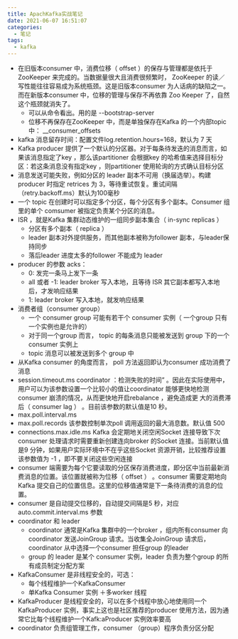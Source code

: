 ```yaml
---
title: ApachKafka实战笔记
date: 2021-06-07 16:51:07
categories:
  - 笔记
tags:
  - kafka
---
```


- 在旧版本consumer 中，消费位移（ offset ）的保存与管理都是依托于ZooKeeper 来完成的。当数据量很大且消费很频繁时， ZooKeeper 的读／ 写性能往往容易成为系统瓶颈。这是旧版本consumer 为人话病的缺陷之一。而在新版本consumer 中，位移的管理与保存不再依靠 Zoo Keeper 了，自然这个瓶颈就消失了。
  - 可以从命令看出。用的是 --bootstrap-server
  - 位移不再保存在ZooKeeper 中，而是单独保存在Kafka 的一个内部topic 中： __consumer_offsets 
- kafka 消息留存时间：配置文件log.retention.hours=168，默认为 7 天
- Kafka producer 提供了一个默认的分区器。对于每条待发迭的消息而言，如果该消息指定了key ，那么该partitioner 会根据key 的哈希值来选择目标分区：若这条消息没有指定key ，则partitioner 使用轮询的方式确认目标分区
- 消息发送可能失败，例如分区的 leader 副本不可用（换届选举）。构建 producer 时指定 retrices 为 3，等待重试恢复。重试间隔（retry.backoff.ms）默认为100毫秒
- 一个 topic 在创建时可以指定多个分区，每个分区有多个副本。Consumer 组里的单个 comsumer 被指定负责某个分区的消息。
- ISR ，就是Kafka 集群动态维护的一组同步副本集合（ in-sync replicas ） 
  - 分区有多个副本（ replica ）
  - leader 副本对外提供服务，而其他副本被称为follower 副本，与leader保持同步
  - 落后leader 进度太多的follower 不能成为 leader 
- producer 的参数 acks：
  - 0: 发完一条马上发下一条
  - all 或者 -1: leader broker 写入本地，且等待 ISR 其它副本都写入本地后，才发响应结果
  - 1: leader broker 写入本地，就发响应结果
- 消费者组（consumer group）
  - 一个 consumer group 可能有若干个 consumer 实例（ 一个group 只有一个实例也是允许的）
  - 对于同一个group 而言， topic 的每条消息只能被发送到 group 下的一个 consumer 实例上
  - topic 消息可以被发送到多个 group 中
- 从Kafka consumer 的角度而言， poll 方法返回即认为consumer 成功消费了消息
- session.timeout.ms coordinator ：检测失败的时间” 。因此在实际使用中，用户可以为该参数设置一个比较小的值让coordinator 能够更快地检测consumer 崩溃的情况，从而更快地开启rebalance ，避免造成更
  大的消费滞后（ consumer lag ） 。目前该参数的默认值是10 秒。
- max.poll.interval.ms 
- max.poll.records 该参数控制单次poll 调用返回的最大消息数。默认值 500
- connections.max.idle.ms Kafka 会定期地关闭空闲Socket 连接导致下次consumer 处理请求时需要重新创建连向broker 的Socket 连接。当前默认值是9 分钟，如果用户实际环境中不在乎这些Socket 资源开销，比较推荐设置该参数值为 -1 ，即不要关闭这些空闲连接
- consumer 端需要为每个它要读取的分区保存消费进度，即分区中当前最新消费消息的位置。该位置就被称为位移（ offset ） 。consumer 需要定期地向Kafka 提交自己的位置信息。这里的位移值通常是下一条待消费的消息的位置。
- consumer 是自动提交位移的，自动提交间隔是5 秒，对应 auto.commit.interval.ms 参数
- coordinator 和 leader 
  - coordinator 通常是Kafka 集群中的一个broker ，组内所有consumer 向 coordinator 发送JoinGroup 请求。当收集全JoinGroup 请求后， coordinator 从中选择一个consumer 担任group 的leader
  - group 的 leader 是某个 consumer 实例，leader 负责为整个group 的所有成员制定分配方案
- KafkaConsumer 是非线程安全的，可选：
  - 每个线程维护一个KafkaConsumer
  - 单Kafka Consumer 实例 ＋多worker 线程
- KafkaProducer 是线程安全的，可以在多个线程中放心地使用同一个KafkaProducer 实例，事实上这也是社区推荐的producer 使用方法，因为通常它比每个线程维护一个Kafk:aProducer 实例效率要高
- coordinator 负责组管理工作，consumer （group）程序负责分区分配
